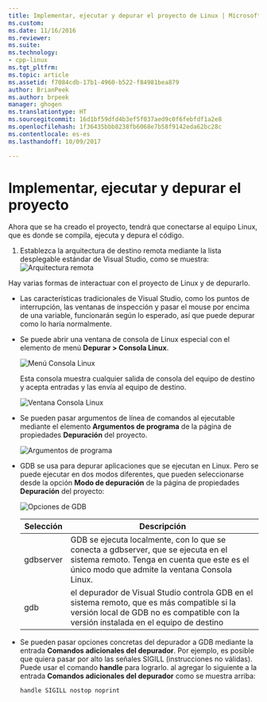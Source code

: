 ```yaml
---
title: Implementar, ejecutar y depurar el proyecto de Linux | Microsoft Docs
ms.custom: 
ms.date: 11/16/2016
ms.reviewer: 
ms.suite: 
ms.technology:
- cpp-linux
ms.tgt_pltfrm: 
ms.topic: article
ms.assetid: f7084cdb-17b1-4960-b522-f84981bea879
author: BrianPeek
ms.author: brpeek
manager: ghogen
ms.translationtype: HT
ms.sourcegitcommit: 16d1bf59dfd4b3ef5f037aed9c0f6febfdf1a2e8
ms.openlocfilehash: 1f36435bbb8238fb6068e7b58f9142eda62bc28c
ms.contentlocale: es-es
ms.lasthandoff: 10/09/2017

---
```


# <a name="deploy-run-and-debug-your-project"></a>Implementar, ejecutar y depurar el proyecto

Ahora que se ha creado el proyecto, tendrá que conectarse al equipo Linux, que es donde se compila, ejecuta y depura el código.

1. Establezca la arquitectura de destino remota mediante la lista desplegable estándar de Visual Studio, como se muestra: ![Arquitectura remota](media/architecture.png)

Hay varias formas de interactuar con el proyecto de Linux y de depurarlo.

* Las características tradicionales de Visual Studio, como los puntos de interrupción, las ventanas de inspección y pasar el mouse por encima de una variable, funcionarán según lo esperado, así que puede depurar como lo haría normalmente.
* Se puede abrir una ventana de consola de Linux especial con el elemento de menú **Depurar > Consola Linux**.

  ![Menú Consola Linux](media/consolemenu.png)

  Esta consola muestra cualquier salida de consola del equipo de destino y acepta entradas y las envía al equipo de destino.

  ![Ventana Consola Linux](media/consolewindow.png)

* Se pueden pasar argumentos de línea de comandos al ejecutable mediante el elemento **Argumentos de programa** de la página de propiedades **Depuración** del proyecto.
  
  ![Argumentos de programa](media/settings_programarguments.png)

* GDB se usa para depurar aplicaciones que se ejecutan en Linux.  Pero se puede ejecutar en dos modos diferentes, que pueden seleccionarse desde la opción **Modo de depuración** de la página de propiedades **Depuración** del proyecto:

  ![Opciones de GDB](media/settings_debugger.png)

  | Selección | Descripción
  | --------- | ---
  | gdbserver | GDB se ejecuta localmente, con lo que se conecta a gdbserver, que se ejecuta en el sistema remoto.  Tenga en cuenta que este es el único modo que admite la ventana Consola Linux. 
  | gdb       | el depurador de Visual Studio controla GDB en el sistema remoto, que es más compatible si la versión local de GDB no es compatible con la versión instalada en el equipo de destino

* Se pueden pasar opciones concretas del depurador a GDB mediante la entrada **Comandos adicionales del depurador**.  Por ejemplo, es posible que quiera pasar por alto las señales SIGILL (instrucciones no válidas).  Puede usar el comando **handle** para lograrlo.  al agregar lo siguiente a la entrada **Comandos adicionales del depurador** como se muestra arriba:

  ```handle SIGILL nostop noprint```

